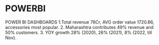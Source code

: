 # POWERBI
POWER BI DASHBOARDS
 1.Total revenue 76Cr, AVG order value 1720.86, accessories most popular.
2. Maharashtra contributes 49% revenue and 50% customers.
3. YOY growth 28% (2020), 26% (2021), 8% (2022, till Nov).
